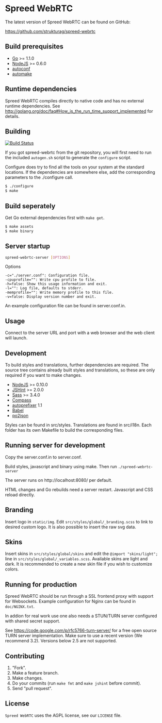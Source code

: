 Spreed WebRTC
===================

The latest version of Spreed WebRTC can be found on GitHub:

  https://github.com/strukturag/spreed-webrtc


## Build prerequisites

  - [Go](http://golang.org) >= 1.1.0
  - [NodeJS](http://nodejs.org/) >= 0.6.0
  - [autoconf](http://www.gnu.org/software/autoconf/)
  - [automake](http://www.gnu.org/software/automake/)


## Runtime dependencies

  Spreed WebRTC compiles directly to native code and has no
  external runtime dependencies. See http://golang.org/doc/faq#How_is_the_run_time_support_implemented for details.


## Building

  [![Build Status](https://travis-ci.org/strukturag/spreed-webrtc.png?branch=master)](https://travis-ci.org/strukturag/spreed-webrtc)

  If you got spreed-webrtc from the git repository, you will first need
  to run the included `autogen.sh` script to generate the `configure`
  script.

  Configure does try to find all the tools on your system at the standard
  locations. If the dependencies are somewhere else, add the corresponding
  parameters to the ./configure call.

  ```bash
  $ ./configure
  $ make
  ```


## Build seperately

  Get Go external dependencies first with ``make get``.

  ```bash
  $ make assets
  $ make binary
  ```


## Server startup

  ```bash
  spreed-webrtc-server [OPTIONS]
  ```

  Options

    -c="./server.conf": Configuration file.
    -cpuprofile="": Write cpu profile to file.
    -h=false: Show this usage information and exit.
    -l="": Log file, defaults to stderr.
    -memprofile="": Write memory profile to this file.
    -v=false: Display version number and exit.

  An example configuration file can be found in server.conf.in.


## Usage

  Connect to the server URL and port with a web browser and the
  web client will launch.


## Development

  To build styles and translations, further dependencies are required.
  The source tree contains already built styles and translations, so
  these are only required if you want to make changes.

  - [NodeJS](http://nodejs.org/) >= 0.10.0
  - [JSHint](http://www.jshint.com/) >= 2.0.0
  - [Sass](http://sass-lang.com/) >= 3.4.0
  - [Compass](http://compass-style.org/)
  - [autoprefixer](https://www.npmjs.org/package/autoprefixer) 1.1
  - [Babel](http://babel.pocoo.org/)
  - [po2json](https://github.com/mikeedwards/po2json)

  Styles can be found in src/styles. Translations are found in src/i18n.
  Each folder has its own Makefile to build the corresponding files.


## Running server for development

  Copy the server.conf.in to server.conf.

  Build styles, javascript and binary using make. Then run
  ``./spreed-webrtc-server``

  The server runs on http://localhost:8080/ per default.

  HTML changes and Go rebuilds need a server restart. Javascript
  and CSS reload directly.


## Branding

  Insert logo in `static/img`. Edit `src/styles/global/_branding.scss` to link
  to desired custom logo. It is also possible to insert the raw svg data.


## Skins

  Insert skins in `src/styles/global/skins` and edit the `@import "skins/light";`
  line in `src/styles/global/_variables.scss`. Available skins are light and
  dark. It is recommended to create a new skin file if you wish to customize
  colors.


## Running for production

  Spreed WebRTC should be run through a SSL frontend proxy with
  support for Websockets. Example configuration for Nginx can be
  found in `doc/NGINX.txt`.

  In addion for real work use one also needs a STUN/TURN server
  configured with shared secret support.

  See https://code.google.com/p/rfc5766-turn-server/ for a free
  open source TURN server implementation. Make sure to use a recent
  version (We recommend 3.2). Versions below 2.5 are not supported.


## Contributing

1. "Fork".
2. Make a feature branch.
3. Make changes.
4. Do your commits (run ``make fmt`` and ``make jshint`` before commit).
5. Send "pull request".


## License

`Spreed WebRTC` uses the AGPL license, see our `LICENSE` file.
